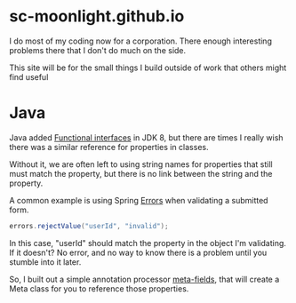 # sc-moonlight.github.io

I do most of my coding now for a corporation.  There enough interesting problems there that I don't do much on the side.

This site will be for the small things I build outside of work that others might find useful

# Java

Java added [Functional interfaces](https://docs.oracle.com/javase/8/docs/api/java/util/function/Function.html) in JDK 8, but there are times I really wish there was a similar reference for properties in classes.

Without it, we are often left to using string names for properties that still must match the property, but there is no link between the string and the property.

A common example is using Spring [Errors](https://docs.spring.io/spring-framework/docs/current/javadoc-api/org/springframework/validation/Errors.html) when validating a submitted form.

```java
errors.rejectValue("userId", "invalid");
```
In this case, "userId" should match the property in the object I'm validating.  If it doesn't? No error, and no way to know there is a problem until you stumble into it later.

So, I built out a simple annotation processor [meta-fields](https://github.com/sc-moonlight/meta-fields), that will create a Meta class for you to reference those properties.